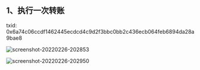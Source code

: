 ## 1、执行一次转账
txid: 0x6a74c06ccdf1462445ecdcd4c9d2f3bbc0bb2c436ecb064feb6894da28a9bae8

![screenshot-20220226-202853](https://user-images.githubusercontent.com/20521148/155843760-46f87bf0-5cec-41ad-bca5-c2a1566796b9.png)

![screenshot-20220226-202950](https://user-images.githubusercontent.com/20521148/155843755-9ef41029-ec22-492c-86ce-53ac50113222.png)
